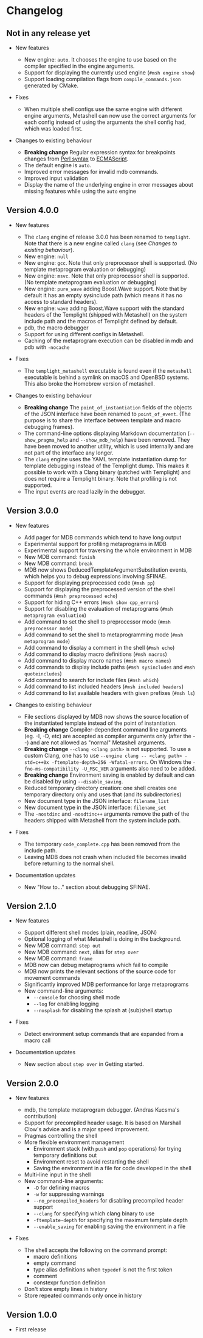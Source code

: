 # Changelog

## Not in any release yet

* New features
    * New engine: `auto`. It chooses the engine to use based on the compiler
      specified in the engine arguments.
    * Support for displaying the currently used engine (`#msh engine show`)
    * Support loading compilation flags from `compile_commands.json` generated
      by CMake.

* Fixes
    * When multiple shell configs use the same engine with different engine
      arguments, Metashell can now use the correct arguments for each config
      instead of using the arguments the shell config had, which was loaded
      first.

* Changes to existing behaviour
    * **Breaking change** Regular expression syntax for breakpoints changes
    from
    [Perl syntax](https://www.boost.org/doc/libs/1_68_0/libs/regex/doc/html/boost_regex/syntax/perl_syntax.html)
    to
    [ECMAScript](https://en.cppreference.com/w/cpp/regex/ecmascript).
    * The default engine is `auto`.
    * Improved error messages for invalid mdb commands.
    * Improved input validation
    * Display the name of the underlying engine in error messages about missing
      features while using the `auto` engine

## Version 4.0.0

* New features
    * The `clang` engine of release 3.0.0 has been renamed to `templight`. Note
      that there is a new engine called `clang` (see
      _Changes to existing behaviour_).
    * New engine: `null`
    * New engine: `gcc`. Note that only preprocessor shell is supported. (No
      template metaprogram evaluation or debugging)
    * New engine: `msvc`. Note that only preprocessor shell is supported. (No
      template metaprogram evaluation or debugging)
    * New engine: `pure_wave` adding Boost.Wave support. Note that by default
      it has an empty sysinclude path (which means it has no access to standard
      headers).
    * New engine: `wave` adding Boost.Wave support with the standard headers of
      the Templight (shipped with Metashell) on the system include path and the
      macros of Templight defined by default.
    * pdb, the macro debugger
    * Support for using different configs in Metashell.
    * Caching of the metaprogram execution can be disabled in mdb and pdb with
      `-nocache`

* Fixes
    * The `templight_metashell` executable is found even if the `metashell`
      executable is behind a symlink on macOS and OpenBSD systems. This also
      broke the Homebrew version of metashell.

* Changes to existing behaviour
    * **Breaking change** The `point_of_instantiation` fields of the objects of
      the JSON interface have been renamed to `point_of_event`. (The purpose is
      to share the interface between template and macro debugging frames).
    * The command-line options displaying Markdown documentation
      (`--show_pragma_help` and `--show_mdb_help`) have been removed. They have
      been moved to another utility, which is used internally and are not part
      of the interface any longer.
    * The `clang` engine uses the YAML template instantiation dump for template
      debugging instead of the Templight dump. This makes it possible to work
      with a Clang binary (patched with Templight) and does not require a
      Templight binary. Note that profiling is not supported.
    * The input events are read lazily in the debugger.

## Version 3.0.0

* New features
    * Add pager for MDB commands which tend to have long output
    * Experimental support for profiling metaprograms in MDB
    * Experimental support for traversing the whole environment in MDB
    * New MDB command: `finish`
    * New MDB command: `break`
    * MDB now shows DeducedTemplateArgumentSubstitution events, which helps
      you to debug expressions involving SFINAE.
    * Support for displaying preprocessed code (`#msh pp`)
    * Support for displaying the preprocessed version of the shell commands
      (`#msh preprocessed echo`)
    * Support for hiding C++ errors (`#msh show cpp_errors`)
    * Support for disabling the evaluation of metaprograms
      (`#msh metaprogram evaluation`)
    * Add command to set the shell to preprocessor mode
      (`#msh preprocessor mode`)
    * Add command to set the shell to metaprogramming mode
      (`#msh metaprogram mode`)
    * Add command to display a comment in the shell (`#msh echo`)
    * Add command to display macro definitions (`#msh macros`)
    * Add command to display macro names (`#msh macro names`)
    * Add commands to display include paths
      (`#msh sysincludes` and `#msh quoteincludes`)
    * Add command to search for include files (`#msh which`)
    * Add command to list included headers (`#msh included headers`)
    * Add command to list available headers with given prefixes
      (`#msh ls`)

* Changes to existing behaviour
    * File sections displayed by MDB now shows the source location of the
      instantiated template instead of the point of instantiation.
    * **Breaking change** Compiler-dependent command line arguments (eg. -I, -D,
      etc) are accepted as compiler arguments only (after the --) and are not
      allowed as "normal" Metashell arguments.
    * **Breaking change** `--clang <clang path>` is not supported. To use a
      custom Clang, one has to use `--engine clang -- <clang path> -std=c++0x
      -ftemplate-depth=256 -Wfatal-errors`. On Windows the
      `-fno-ms-compatibility -U_MSC_VER` arguments also need to be added.
    * **Breaking change** Environment saving is enabled by default and can be
      disabled by using `--disable_saving`.
    * Reduced temporary directory creation: one shell creates one temporary
      directory only and uses that (and its subdirectories)
    * New document type in the JSON interface: `filename_list`
    * New document type in the JSON interface: `filename_set`
    * The `-nostdinc` and `-nosdtinc++` arguments remove the path of the headers
      shipped with Metashell from the system include path.

* Fixes
    * The temporary `code_complete.cpp` has been removed from the include path.
    * Leaving MDB does not crash when included file becomes invalid before
      returning to the normal shell.

* Documentation updates
    * New "How to..." section about debugging SFINAE.

## Version 2.1.0

* New features
    * Support different shell modes (plain, readline, JSON)
    * Optional logging of what Metashell is doing in the background.
    * New MDB command: `step out`
    * New MDB command: `next`, alias for `step over`
    * New MDB command: `frame`
    * MDB now can debug metaprograms which fail to compile
    * MDB now prints the relevant sections of the source code for movement
      commands
    * Significantly improved MDB performance for large metaprograms
    * New command-line arguments:
        * `--console` for choosing shell mode
        * `--log` for enabling logging
        * `--nosplash` for disabling the splash at (sub)shell startup

* Fixes
    * Detect environment setup commands that are expanded from a macro call

* Documentation updates
    * New section about `step over` in Getting started.

## Version 2.0.0

* New features
    * mdb, the template metaprogram debugger. (Andras Kucsma's contribution)
    * Support for precompiled header usage. It is based on Marshall Clow's
      advice and is a major speed improvement.
    * Pragmas controlling the shell
    * More flexible environment management
        * Environment stack (with `push` and `pop` operations) for trying
          temporary definitions out
        * Environment reset to avoid restarting the shell
        * Saving the environment in a file for code developed in the shell
    * Multi-line input in the shell
    * New command-line arguments:
        * `-D` for defining macros
        * `-w` for suppressing warnings
        * `--no_precompiled_headers` for disabling precompiled header support
        * `--clang` for specifying which clang binary to use
        * `-ftemplate-depth` for specifying the maximum template depth
        * `--enable_saving` for enabling saving the environment in a file

* Fixes
    * The shell accepts the following on the command prompt:
        * macro definitions
        * empty command
        * type alias definitions when `typedef` is not the first token
        * comment
        * constexpr function definition
    * Don't store empty lines in history
    * Store repeated commands only once in history

## Version 1.0.0

* First release
